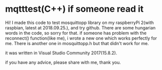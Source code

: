 # mqtttest(C++) if someone read it
Hi!
I made this code to test mosquittopp library on my raspberryPi 2(with raspbian, latest at 2018.09.25.), and try github.
There are some hungarian words in the code, so sorry for that.
if someone has problem with the reconnect() function(like me), i wrote a new one which works perfectly for me. There is 
another one in mosquittopp.h but that didn't work for me.

it was written in Visual Studio Community 2017(15.8.2).

if you have any advice, please share with me, thank you.
